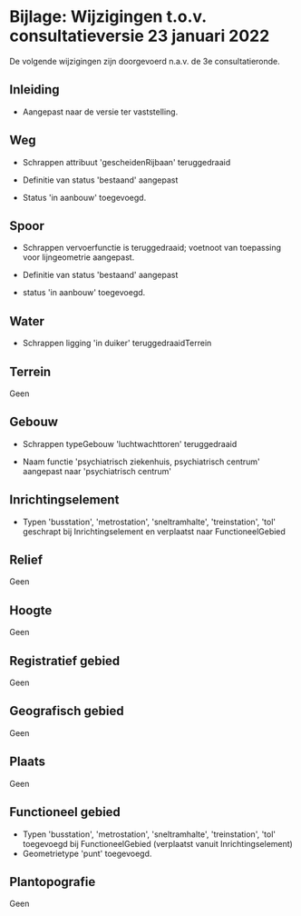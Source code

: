 # Bijlage: Wijzigingen t.o.v. consultatieversie 23 januari 2022

De volgende wijzigingen zijn doorgevoerd n.a.v. de 3e consultatieronde.

## Inleiding

-   Aangepast naar de versie ter vaststelling.

## Weg

-   Schrappen attribuut 'gescheidenRijbaan' teruggedraaid

-   Definitie van status 'bestaand' aangepast

-   Status 'in aanbouw' toegevoegd.

## Spoor

-   Schrappen vervoerfunctie is teruggedraaid; voetnoot van toepassing voor
    lijngeometrie aangepast.

-   Definitie van status 'bestaand' aangepast

-   status 'in aanbouw' toegevoegd.

## Water

-   Schrappen ligging 'in duiker' teruggedraaidTerrein

## Terrein

Geen

## Gebouw

-   Schrappen typeGebouw 'luchtwachttoren' teruggedraaid

-   Naam functie 'psychiatrisch ziekenhuis, psychiatrisch centrum' aangepast
    naar 'psychiatrisch centrum'

## Inrichtingselement

-   Typen 'busstation', 'metrostation', 'sneltramhalte', 'treinstation', 'tol'
    geschrapt bij Inrichtingselement en verplaatst naar FunctioneelGebied


## Relief

Geen

## Hoogte

Geen

## Registratief gebied

Geen

## Geografisch gebied

Geen

## Plaats

Geen

## Functioneel gebied

-   Typen 'busstation', 'metrostation', 'sneltramhalte', 'treinstation', 'tol'
    toegevoegd bij FunctioneelGebied (verplaatst vanuit Inrichtingselement)
-   Geometrietype 'punt' toegevoegd.

## Plantopografie

Geen
